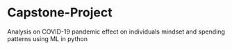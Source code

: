 # Capstone-Project
Analysis on COVID-19 pandemic effect on individuals mindset and spending patterns using ML in python
